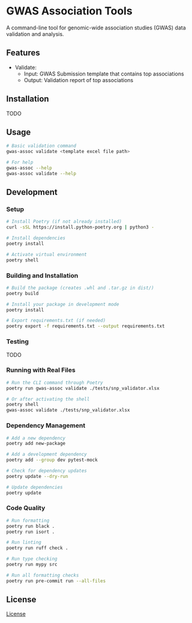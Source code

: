 # GWAS Association Tools

A command-line tool for genomic-wide association studies (GWAS) data validation and analysis.

## Features

- Validate: 
  - Input: GWAS Submission template that contains top associations
  - Output: Validation report of top associations

## Installation

TODO

## Usage

```bash
# Basic validation command
gwas-assoc validate <template excel file path>

# For help
gwas-assoc --help
gwas-assoc validate --help
```

## Development

### Setup

```bash
# Install Poetry (if not already installed)
curl -sSL https://install.python-poetry.org | python3 -

# Install dependencies
poetry install

# Activate virtual environment
poetry shell
```

### Building and Installation

```bash
# Build the package (creates .whl and .tar.gz in dist/)
poetry build

# Install your package in development mode
poetry install

# Export requirements.txt (if needed)
poetry export -f requirements.txt --output requirements.txt
```

### Testing

TODO

### Running with Real Files

```bash
# Run the CLI command through Poetry
poetry run gwas-assoc validate ./tests/snp_validator.xlsx

# Or after activating the shell
poetry shell
gwas-assoc validate ./tests/snp_validator.xlsx
```

### Dependency Management

```bash
# Add a new dependency
poetry add new-package

# Add a development dependency
poetry add --group dev pytest-mock

# Check for dependency updates
poetry update --dry-run

# Update dependencies
poetry update
```

### Code Quality

```bash
# Run formatting
poetry run black .
poetry run isort .

# Run linting
poetry run ruff check .

# Run type checking
poetry run mypy src

# Run all formatting checks
poetry run pre-commit run --all-files
```

## License

[License](LICENSE)

